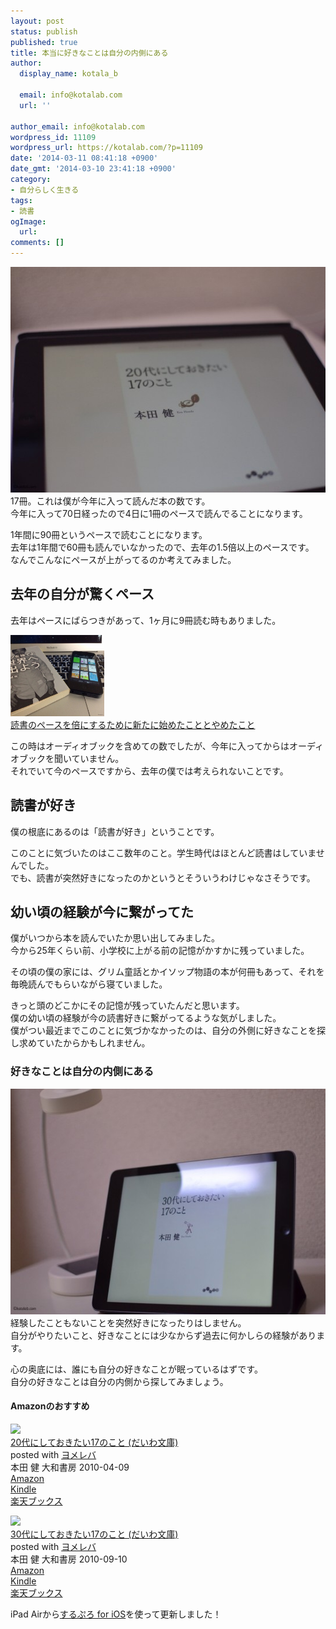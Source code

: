 ```yaml
---
layout: post
status: publish
published: true
title: 本当に好きなことは自分の内側にある
author:
  display_name: kotala_b

  email: info@kotalab.com
  url: ''

author_email: info@kotalab.com
wordpress_id: 11109
wordpress_url: https://kotalab.com/?p=11109
date: '2014-03-11 08:41:18 +0900'
date_gmt: '2014-03-10 23:41:18 +0900'
category:
- 自分らしく生きる
tags:
- 読書
ogImage:
  url:
comments: []
---
```

<p><img src="/wp-content/uploads/books-20dai-to-do-17-things_140129-546x361.jpg" alt="books-20dai-to-do-17-things_140129" width="546" height="361" class="alignnone size-large wp-image-10698" /><br />
17冊。これは僕が今年に入って読んだ本の数です。<br />
今年に入って70日経ったので4日に1冊のペースで読んでることになります。</p>
<p>1年間に90冊というペースで読むことになります。<br />
去年は1年間で60冊も読んでいなかったので、去年の1.5倍以上のペースです。<br />
なんでこんなにペースが上がってるのか考えてみました。<br />
</p>
<!--more-->
<h2>去年の自分が驚くペース</h2>
<p>去年はペースにばらつきがあって、1ヶ月に9冊読む時もありました。</p>
<div class="shht">
<div class="shhtimg"><a href="/readingpace"><img src="/wp-content/uploads/readingpace_130902_01-546x407.jpg" alt="" width="150" height="130" /></a></div>
<div class="shhttext"><a href="/readingpace">読書のペースを倍にするために新たに始めたこととやめたこと</a><a href="https://b.hatena.ne.jp/entry/https://kotalab.com/readingpace" target="_blank"><img border="0" src="https://b.hatena.ne.jp/entry/image/https://kotalab.com/readingpace" alt="" /></a></div>
</div>
<p>この時はオーディオブックを含めての数でしたが、今年に入ってからはオーディオブックを聞いていません。<br />
それでいて今のペースですから、去年の僕では考えられないことです。</p>
<h2>読書が好き</h2>
<p>僕の根底にあるのは「読書が好き」ということです。</p>
<p>このことに気づいたのはここ数年のこと。学生時代はほとんど読書はしていませんでした。<br />
でも、読書が突然好きになったのかというとそういうわけじゃなさそうです。</p>
<h2>幼い頃の経験が今に繋がってた</h2>
<p>僕がいつから本を読んでいたか思い出してみました。<br />
今から25年くらい前、小学校に上がる前の記憶がかすかに残っていました。</p>
<p>その頃の僕の家には、グリム童話とかイソップ物語の本が何冊もあって、それを毎晩読んでもらいながら寝ていました。</p>
<p>きっと頭のどこかにその記憶が残っていたんだと思います。<br />
僕の幼い頃の経験が今の読書好きに繋がってるような気がしました。<br />
僕がつい最近までこのことに気づかなかったのは、自分の外側に好きなことを探し求めていたからかもしれません。</p>
<h3>好きなことは自分の内側にある</h3>
<p><img src="/wp-content/uploads/books-30dai-to-do-17-things_140201-546x361.jpg" alt="books-30dai-to-do-17-things_140201" width="546" height="361" class="alignnone size-large wp-image-10727" /><br />
経験したこともないことを突然好きになったりはしません。<br />
自分がやりたいこと、好きなことには少なからず過去に何かしらの経験があります。</p>
<p>心の奥底には、誰にも自分の好きなことが眠っているはずです。<br />
自分の好きなことは自分の内側から探してみましょう。</p>
<h4 class="aam">Amazonのおすすめ</h4>
<div class="booklink-box">
<div class="booklink-image"><a href="https://www.amazon.co.jp/exec/obidos/asin/4479302832/same-22/" rel="nofollow" target="_blank"><img src="https://images-fe.ssl-images-amazon.com/images/I/519t0SfjIUL._SL160_.jpg" style="border: none;" /></a></div>
<div class="booklink-info">
<div class="booklink-name"><a href="https://www.amazon.co.jp/exec/obidos/asin/4479302832/same-22/" rel="nofollow" target="_blank">20代にしておきたい17のこと (だいわ文庫)</a>
<div class="booklink-powered-date">posted with <a href="https://yomereba.com" rel="nofollow" target="_blank">ヨメレバ</a></div>
</div>
<div class="booklink-detail">本田 健 大和書房 2010-04-09    </div>
<div class="booklink-link2">
<div class="shoplinkamazon"><a href="https://www.amazon.co.jp/exec/obidos/asin/4479302832/same-22/" rel="nofollow" target="_blank" title="アマゾン" >Amazon</a></div>
<div class="shoplinkkindle"><a href="https://www.amazon.co.jp/exec/obidos/ASIN/B00EXODB64/same-22/" rel="nofollow" target="_blank" >Kindle</a></div>
<div class="shoplinkrakuten"><a href="http://c.af.moshimo.com/af/c/click?a_id=374941&p_id=56&pc_id=56&pl_id=637&s_v=b5Rz2P0601xu&url=http%3A%2F%2Fbooks.rakuten.co.jp%2Frb%2F6444212%2F" rel="nofollow" target="_blank" title="楽天ブックス" >楽天ブックス</a></div>
</p></div>
</div>
<div class="booklink-footer"></div>
</div>
<div class="booklink-box">
<div class="booklink-image"><a href="https://www.amazon.co.jp/exec/obidos/asin/4479303014/same-22/" rel="nofollow" target="_blank"><img src="https://images-fe.ssl-images-amazon.com/images/I/311-sFvrrbL._SL160_.jpg" style="border: none;" /></a></div>
<div class="booklink-info">
<div class="booklink-name"><a href="https://www.amazon.co.jp/exec/obidos/asin/4479303014/same-22/" rel="nofollow" target="_blank">30代にしておきたい17のこと (だいわ文庫)</a>
<div class="booklink-powered-date">posted with <a href="https://yomereba.com" rel="nofollow" target="_blank">ヨメレバ</a></div>
</div>
<div class="booklink-detail">本田 健 大和書房 2010-09-10    </div>
<div class="booklink-link2">
<div class="shoplinkamazon"><a href="https://www.amazon.co.jp/exec/obidos/asin/4479303014/same-22/" rel="nofollow" target="_blank" title="アマゾン" >Amazon</a></div>
<div class="shoplinkkindle"><a href="https://www.amazon.co.jp/exec/obidos/ASIN/B00EXODB6E/same-22/" rel="nofollow" target="_blank" >Kindle</a></div>
<div class="shoplinkrakuten"><a href="http://c.af.moshimo.com/af/c/click?a_id=374941&p_id=56&pc_id=56&pl_id=637&s_v=b5Rz2P0601xu&url=http%3A%2F%2Fbooks.rakuten.co.jp%2Frb%2F6719382%2F" rel="nofollow" target="_blank" title="楽天ブックス" >楽天ブックス</a></div>
</p></div>
</div>
<div class="booklink-footer"></div>
</div>
<p>iPad Airから<a href="https://itunes.apple.com/jp/app/surupuro-for-ios-buroguedita/id436676299?mt=8&uo=4&at=10l4yU" rel="nofollow" target="_blank">するぷろ for iOS</a>を使って更新しました！</p>
